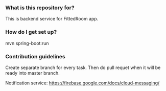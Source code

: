 ### What is this repository for? ###

This is backend service for FittedRoom app.

### How do I get set up? ###

mvn spring-boot:run

### Contribution guidelines ###

Create separate branch for every task. Then do pull requet when it will be ready into master branch.

Notification service: https://firebase.google.com/docs/cloud-messaging/